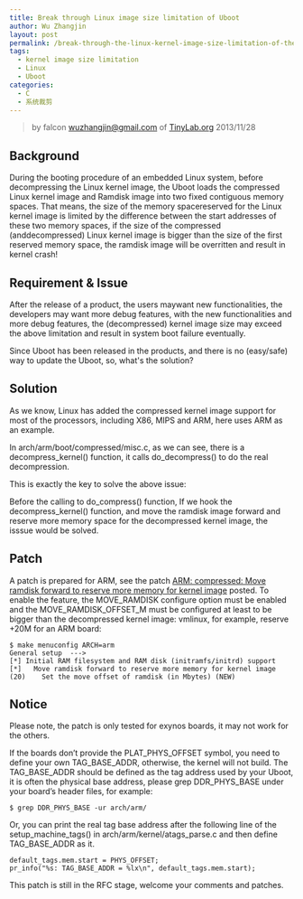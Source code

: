 ```yaml
---
title: Break through Linux image size limitation of Uboot
author: Wu Zhangjin
layout: post
permalink: /break-through-the-linux-kernel-image-size-limitation-of-the-uboot/
tags:
  - kernel image size limitation
  - Linux
  - Uboot
categories:
  - C
  - 系统裁剪
---
```


> by falcon <wuzhangjin@gmail.com> of [TinyLab.org](http://tinylab.org)
> 2013/11/28

## Background

During the booting procedure of an embedded Linux system, before decompressing the Linux kernel image, the Uboot loads the compressed Linux kernel image and Ramdisk image into two fixed contiguous memory spaces. That means, the size of the memory spacereserved for the Linux kernel image is limited by the difference between the start addresses of these two memory spaces, if the size of the compressed (anddecompressed) Linux kernel image is bigger than the size of the first reserved memory space, the ramdisk image will be overritten and result in kernel crash!

## Requirement & Issue

After the release of a product, the users maywant new functionalities, the developers may want more debug features, with the new functionalities and more debug features, the (decompressed) kernel image size may exceed the above limitation and result in system boot failure eventually.

Since Uboot has been released in the products, and there is no (easy/safe) way to update the Uboot, so, what's the solution?

## Solution

As we know, Linux has added the compressed kernel image support for most of the processors, including X86, MIPS and ARM, here uses ARM as an example.

In arch/arm/boot/compressed/misc.c, as we can see, there is a decompress_kernel() function, it calls do_decompress() to do the real decompression.

This is exactly the key to solve the above issue:

Before the calling to do_compress() function, If we hook the decompress_kernel() function, and move the ramdisk image forward and reserve more memory space for the decompressed kernel image, the isssue would be solved.

## Patch

A patch is prepared for ARM, see the patch  [ARM: compressed: Move ramdisk forward to reserve more memory for kernel image](https://patchwork.kernel.org/patch/3452931/)  posted. To enable the feature, the MOVE_RAMDISK configure option must be enabled and the MOVE_RAMDISK_OFFSET_M must be configured at least to be bigger than the decompressed kernel image: vmlinux, for example, reserve +20M for an ARM board:

    $ make menuconfig ARCH=arm
    General setup  --->
    [*] Initial RAM filesystem and RAM disk (initramfs/initrd) support
    [*]   Move ramdisk forward to reserve more memory for kernel image
    (20)    Set the move offset of ramdisk (in Mbytes) (NEW)

## Notice

Please note, the patch is only tested for exynos boards, it may not work for the others.

If the boards don&#8217;t provide the PLAT_PHYS_OFFSET symbol, you need to define your own TAG_BASE_ADDR, otherwise, the kernel will not build. The TAG_BASE_ADDR should be defined as the tag address used by your Uboot, it is often the physical base address, please grep DDR_PHYS_BASE under your board&#8217;s header files, for example:

    $ grep DDR_PHYS_BASE -ur arch/arm/

Or, you can print the real tag base address after the following line of the setup_machine_tags() in arch/arm/kernel/atags_parse.c and then define TAG_BASE_ADDR as it.

    default_tags.mem.start = PHYS_OFFSET;
    pr_info("%s: TAG_BASE_ADDR = %lx\n", default_tags.mem.start);

This patch is still in the RFC stage, welcome your comments and patches.
